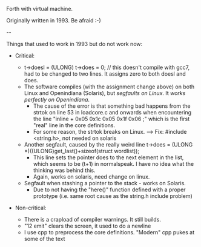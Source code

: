 Forth with virtual machine.

Originally written in 1993. Be afraid :-)

--

Things that used to work in 1993 but do not work now:


* Critical:
  * t->doesl = (ULONG) t->does = 0; // this doesn't compile with gcc7, had to be changed to two lines. It assigns zero to both doesl and does.
  * The software compiles (with the assignment change above) on both Linux and Openindiana (Solaris), but *segfaults on Linux*. It *works perfectly on Openindiana*.
    * The cause of the error is that something bad happens from the strtok on line 53 in loadcore.c and onwards when encountering the line "inline + 0x05 0x1c 0x05 0x1f 0x06 ;" which is the first "real" line in the core definitions.
    * For some reason, the strtok breaks on Linux. --> Fix: #include <string.h>, not needed on solaris
  * Another segfault, caused by the really weird line               t->does = (ULONG *)((ULONG)get_last()+sizeof(struct wordlist));
    * This line sets the pointer does to the next element in the list, which seems to be (t+1) in normalspeak. I have no idea what the thinking was behind this.
    * Again, works on solaris, need change on linux.
  * Segfault when stashing a pointer to the stack - works on Solaris.
    * Due to not having the "here()" function defined with a proper prototype (i.e. same root cause as the string.h include problem)

* Non-critical:
  * There is a crapload of compiler warnings. It still builds.
  * "12 emit" clears the screen, it used to do a newline
  * I use cpp to preprocess the core definitions. "Modern" cpp pukes at some of the text
  
